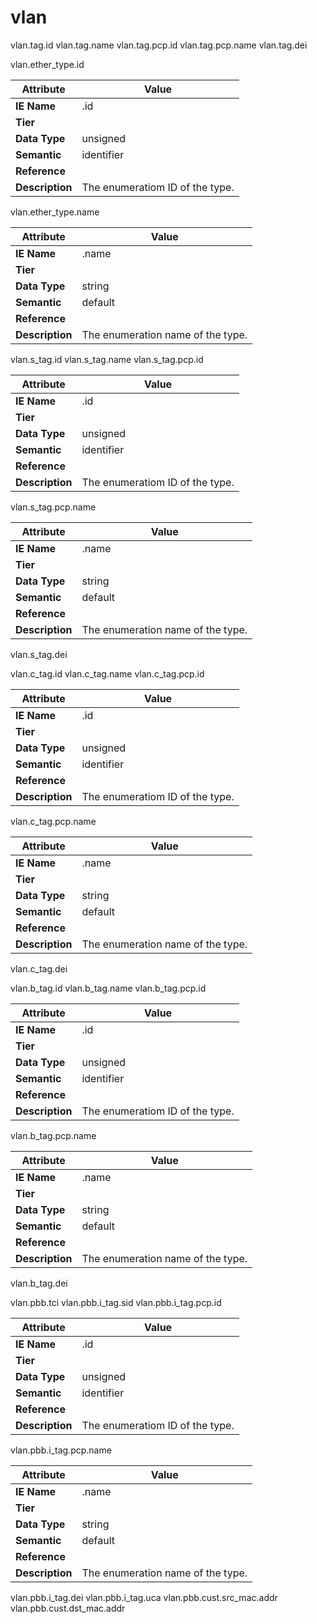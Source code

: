 # vlan

vlan.tag.id
vlan.tag.name
vlan.tag.pcp.id
vlan.tag.pcp.name
vlan.tag.dei

vlan.ether_type.id

Attribute | Value
--- | ---
**IE Name** | .id
**Tier** | 
**Data Type** | unsigned
**Semantic** | identifier
**Reference** | []()
**Description** | The enumeratiom ID of the  type.

vlan.ether_type.name

Attribute | Value
--- | ---
**IE Name** | .name
**Tier** | 
**Data Type** | string
**Semantic** | default
**Reference** | []()
**Description** | The enumeration name of the  type.

vlan.s_tag.id
vlan.s_tag.name
vlan.s_tag.pcp.id

Attribute | Value
--- | ---
**IE Name** | .id
**Tier** | 
**Data Type** | unsigned
**Semantic** | identifier
**Reference** | []()
**Description** | The enumeratiom ID of the  type.

vlan.s_tag.pcp.name

Attribute | Value
--- | ---
**IE Name** | .name
**Tier** | 
**Data Type** | string
**Semantic** | default
**Reference** | []()
**Description** | The enumeration name of the  type.

vlan.s_tag.dei

vlan.c_tag.id
vlan.c_tag.name
vlan.c_tag.pcp.id

Attribute | Value
--- | ---
**IE Name** | .id
**Tier** | 
**Data Type** | unsigned
**Semantic** | identifier
**Reference** | []()
**Description** | The enumeratiom ID of the  type.

vlan.c_tag.pcp.name

Attribute | Value
--- | ---
**IE Name** | .name
**Tier** | 
**Data Type** | string
**Semantic** | default
**Reference** | []()
**Description** | The enumeration name of the  type.

vlan.c_tag.dei

vlan.b_tag.id
vlan.b_tag.name
vlan.b_tag.pcp.id

Attribute | Value
--- | ---
**IE Name** | .id
**Tier** | 
**Data Type** | unsigned
**Semantic** | identifier
**Reference** | []()
**Description** | The enumeratiom ID of the  type.

vlan.b_tag.pcp.name

Attribute | Value
--- | ---
**IE Name** | .name
**Tier** | 
**Data Type** | string
**Semantic** | default
**Reference** | []()
**Description** | The enumeration name of the  type.

vlan.b_tag.dei

vlan.pbb.tci
vlan.pbb.i_tag.sid
vlan.pbb.i_tag.pcp.id

Attribute | Value
--- | ---
**IE Name** | .id
**Tier** | 
**Data Type** | unsigned
**Semantic** | identifier
**Reference** | []()
**Description** | The enumeratiom ID of the  type.

vlan.pbb.i_tag.pcp.name

Attribute | Value
--- | ---
**IE Name** | .name
**Tier** | 
**Data Type** | string
**Semantic** | default
**Reference** | []()
**Description** | The enumeration name of the  type.

vlan.pbb.i_tag.dei
vlan.pbb.i_tag.uca
vlan.pbb.cust.src_mac.addr
vlan.pbb.cust.dst_mac.addr
